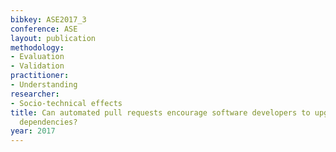 ```yaml
---
bibkey: ASE2017_3
conference: ASE
layout: publication
methodology:
- Evaluation
- Validation
practitioner:
- Understanding
researcher:
- Socio-technical effects
title: Can automated pull requests encourage software developers to upgrade out-of-date
  dependencies?
year: 2017
---
```

